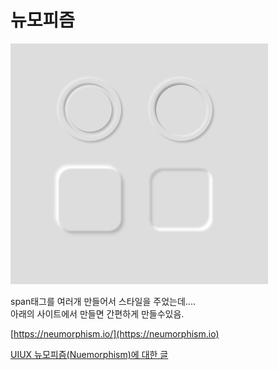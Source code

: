 # 뉴모피즘 #

![뉴모피즘](./Neumorphism.png)

span태그를 여러개 만들어서 스타일을 주었는데....<br>
아래의 사이트에서 만들면 간편하게 만들수있음.


[https://neumorphism.io/](https://neumorphism.io)


[UIUX 뉴모피즘(Nuemorphism)에 대한 글](https://blog.naver.com/kosoodream/222442882276)